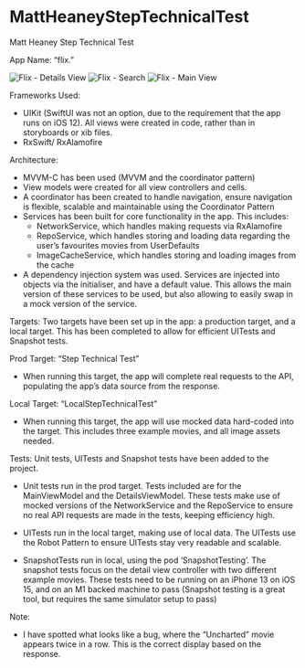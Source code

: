 # MattHeaneyStepTechnicalTest
 
Matt Heaney Step Technical Test

App Name: “flix.”

![Flix - Details View](https://user-images.githubusercontent.com/102962730/161534732-8701acf3-3a11-4e02-ad21-e22563420642.png)
![Flix - Search](https://user-images.githubusercontent.com/102962730/161534736-2e98f1be-6445-4694-924e-a8ba43eb2cb0.png)
![Flix - Main View](https://user-images.githubusercontent.com/102962730/161534738-d7c5b55d-fd1e-4068-958e-9dd28acfeaa2.png)

Frameworks Used:
- UIKit (SwiftUI was not an option, due to the requirement that the app runs on iOS 12). All views were created in code, rather than in storyboards or xib files.
- RxSwift/ RxAlamofire

Architecture: 
- MVVM-C has been used (MVVM and the coordinator pattern)
- View models were created for all view controllers and cells.
- A coordinator has been created to handle navigation, ensure navigation is flexible, scalable and maintainable using the Coordinator Pattern
- Services has been built for core functionality in the app. This includes:
    - NetworkService, which handles making requests via RxAlamofire
    - RepoService, which handles storing and loading data regarding the user’s favourites movies from UserDefaults
    - ImageCacheService, which handles storing and loading images from the cache
- A dependency injection system was used. Services are injected into objects via the initialiser, and have a default value. This allows the main version of these services to be used, but also allowing to easily swap in a mock version of the service.

Targets:
Two targets have been set up in the app: a production target, and a local target. This has been completed to allow for efficient UITests and Snapshot tests.

Prod Target: “Step Technical Test”
- When running this target, the app will complete real requests to the API, populating the app’s data source from the response.

Local Target: “LocalStepTechnicalTest”
- When running this target, the app will use mocked data hard-coded into the target. This includes three example movies, and all image assets needed.

Tests:
Unit tests, UITests and Snapshot tests have been added to the project.

- Unit tests run in the prod target. Tests included are for the MainViewModel and the DetailsViewModel. These tests make use of mocked versions of the NetworkService and the RepoService to ensure no real API requests are made in the tests, keeping efficiency high.

- UITests run in the local target, making use of local data. The UITests use the Robot Pattern to ensure UITests stay very readable and scalable.

- SnapshotTests run in local, using the pod ‘SnapshotTesting’. The snapshot tests focus on the detail view controller with two different example movies. These tests need to be running on an iPhone 13 on iOS 15, and on an M1 backed machine to pass (Snapshot testing is a great tool, but requires the same simulator setup to pass)

Note:
- I have spotted what looks like a bug, where the “Uncharted” movie appears twice in a row. This is the correct display based on the response.
